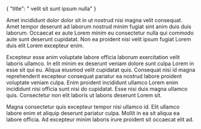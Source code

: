 {
  "title": " velit sit sunt ipsum nulla"
}

Amet incididunt dolor dolor sit in ut nostrud nisi magna velit consequat. Amet tempor deserunt ad laborum nostrud minim fugiat sint anim duis duis laborum. Occaecat ex aute Lorem minim eu consectetur nulla qui commodo aute sunt deserunt cupidatat. Non ea proident nisi velit ipsum fugiat Lorem duis elit Lorem excepteur enim.

Excepteur esse anim voluptate labore officia laborum exercitation velit laboris ullamco. In elit minim ex deserunt veniam dolore sunt culpa Lorem in esse sit qui eu. Aliqua eiusmod velit cupidatat quis. Consequat nisi id magna reprehenderit excepteur consequat pariatur ea nostrud labore proident voluptate veniam culpa. Enim proident incididunt ullamco Lorem enim incididunt nisi officia sunt nisi do cupidatat. Esse nisi duis magna ullamco quis. Consectetur non elit laboris ut laboris deserunt Lorem sit.

Magna consectetur quis excepteur tempor nisi ullamco id. Elit ullamco labore enim et aliquip deserunt pariatur culpa. Mollit in ea sit aliqua ea labore officia. Ad excepteur minim laboris irure proident sit occaecat elit ad.